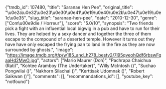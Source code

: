 {"tmdb_id": 107480, "title": "Saranae Hen Pee", "original_title": "\u0e2a\u0e32\u0e23\u0e30\u0e41\u0e19\u0e40\u0e2b\u0e47\u0e19\u0e1c\u0e35", "slug_title": "saranae-hen-pee", "date": "2010-12-30", "genre": ["Com\u00e9die / Horreur"], "score": "5.0/10", "synopsis": "Two friends pick a fight with an influential local bigwig in a pub and have to run for their lives. They are helped by a sexy dancer and together the three of them escape to the compound of a deserted temple. However it turns out they have have only escaped the frying pan to land in the fire as they are now surrounded by ghosts.", "image": "https://image.tmdb.org/t/p/w185_and_h278_bestv2/7l95qveohQdf6rbswFqaaHd2MwO.jpg", "actors": ["Mario Maurer (Doh)", "Pachrapa Chaichua (Rati)", "Kohtee Aramboy (The Undertaker)", "Willy McIntosh ()", "Suchao Pongwilai ()", "Nakhorn Silachai ()", "Kerttisak Udomnak ()", "Robert Saikwan ()"], "comments": [], "recommandations_id": [], "youtube_key": "notfound"}
